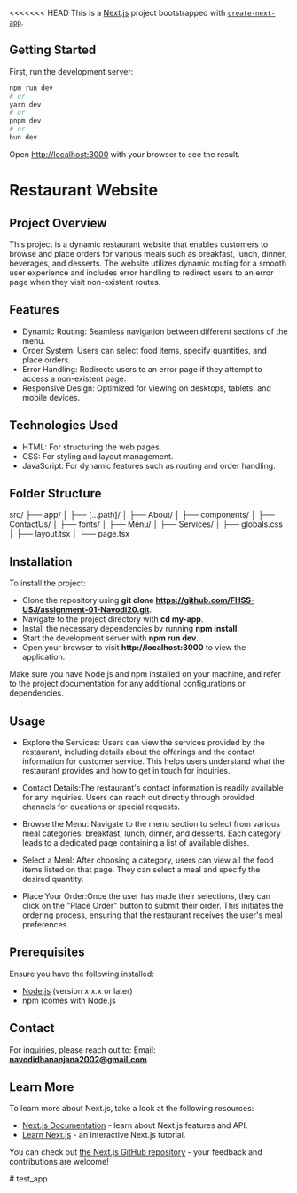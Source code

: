 <<<<<<< HEAD
This is a [Next.js](https://nextjs.org) project bootstrapped with [`create-next-app`](https://nextjs.org/docs/app/api-reference/cli/create-next-app).

## Getting Started

First, run the development server:

```bash
npm run dev
# or
yarn dev
# or
pnpm dev
# or
bun dev
```

Open [http://localhost:3000](http://localhost:3000) with your browser to see the result.

# Restaurant Website

## Project Overview
This project is a dynamic restaurant website that enables customers to browse and place orders for various meals such as breakfast, lunch, dinner, beverages, and desserts. The website utilizes dynamic routing for a smooth user experience and includes error handling to redirect users to an error page when they visit non-existent routes.

## Features
- Dynamic Routing: Seamless navigation between different sections of the menu.
- Order System: Users can select food items, specify quantities, and place orders.
- Error Handling: Redirects users to an error page if they attempt to access a non-existent page.
- Responsive Design: Optimized for viewing on desktops, tablets, and mobile devices.

## Technologies Used
- HTML: For structuring the web pages.
- CSS: For styling and layout management.
- JavaScript: For dynamic features such as routing and order handling.

## Folder Structure

src/
├── app/
│   ├── [...path]/
│   ├── About/
│   ├── components/
│   ├── ContactUs/
│   ├── fonts/
│   ├── Menu/
│   ├── Services/
│   ├── globals.css
│   ├── layout.tsx
│   └── page.tsx

## Installation
To install the project:

* Clone the repository using **git clone https://github.com/FHSS-USJ/assignment-01-Navodi20.git**.
* Navigate to the project directory with **cd my-app**.
* Install the necessary dependencies by running **npm install**.
* Start the development server with **npm run dev**.
* Open your browser to visit **http://localhost:3000** to view the application.
  
Make sure you have Node.js and npm installed on your machine, and refer to the project documentation for any additional configurations or dependencies.

## Usage

* Explore the Services: Users can view the services provided by the restaurant, including details about the offerings and the contact information for customer service. This helps users understand what the restaurant provides and how to get in touch for inquiries.

* Contact Details:The restaurant's contact information is readily available for any inquiries. Users can reach out directly through provided channels for questions or special requests.

* Browse the Menu: Navigate to the menu section to select from various meal categories: breakfast, lunch, dinner, and desserts. Each category leads to a dedicated page containing a list of available dishes.

* Select a Meal: After choosing a category, users can view all the food items listed on that page. They can select a meal and specify the desired quantity.

* Place Your Order:Once the user has made their selections, they can click on the "Place Order" button to submit their order. This initiates the ordering process, ensuring that the restaurant receives the user's meal preferences.

## Prerequisites
Ensure you have the following installed:
- [Node.js](https://nodejs.org/) (version x.x.x or later)
- npm (comes with Node.js

## Contact

For inquiries, please reach out to:
Email: **navodidhananjana2002@gmail.com**



## Learn More

To learn more about Next.js, take a look at the following resources:

- [Next.js Documentation](https://nextjs.org/docs) - learn about Next.js features and API.
- [Learn Next.js](https://nextjs.org/learn) - an interactive Next.js tutorial.

You can check out [the Next.js GitHub repository](https://github.com/vercel/next.js) - your feedback and contributions are welcome!

#   t e s t _ a p p  
 